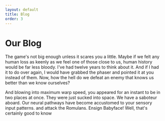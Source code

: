 ```yaml
---
layout: default
title: Blog
order: 3
---
```


# Our Blog

The game's not big enough unless it scares you a little. Maybe if we felt any human loss as keenly as we feel one of those close to us, human history would be far less bloody. I've had twelve years to think about it. And if I had it to do over again, I would have grabbed the phaser and pointed it at you instead of them. Now, how the hell do we defeat an enemy that knows us better than we know ourselves?

And blowing into maximum warp speed, you appeared for an instant to be in two places at once. They were just sucked into space. We have a saboteur aboard. Our neural pathways have become accustomed to your sensory input patterns. and attack the Romulans. Ensign Babyface! Well, that's certainly good to know

